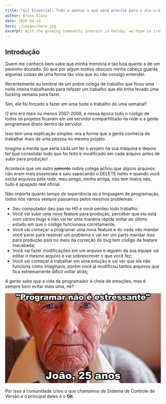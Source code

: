 ```yaml
---
title: "Git Essencial: Tudo e apenas o que você precisa para o dia-a-dia"
author: Bruno Viana
date: 2020-04-14
hero: ./images/hero.jpg
excerpt: With the growing community interest in Gatsby, we hope to create more resources that make it easier for anyone to grasp the power of this incredible tool
---
```


## Introdução

Quem me conhece bem sabe que minha memória é tão boa quanto a de um peixinho dourado. Só que por algum motivo obscuro minha cabeça guarda algumas coisas de uma forma tão viva que eu não consigo entender.

Recentemente eu lembrei de um pobre colega de trabalho que ficou uma noite inteira trabalhando para refazer um trabalho que ele tinha levado uma fucking semana para fazer. 

Sim, ele foi forçado a fazer em uma noite o trabalho de uma semana!!

O ano era mais ou menos 2007-2008, e nessa época todo o código de todos os projetos ficavam em um servidor compartilhado na rede e a gente programava direto dentro do servidor. 

Isso tem uma explicação simples: era a forma que a gente conhecia de trabalhar mais de uma pessoa no mesmo projeto.

Imagina a merda que seria cada um ter o projeto na sua máquina e depois ter que consolidar tudo que foi feito e modificado em cada arquivo antes de subir para produção!

Acontece que um outro ~~jumento~~ nobre colega achou que alguns arquivos não eram mais essenciais e saiu sapecando o DELETE neles e quando você exclui arquivos pela rede, meu amigo, minha amiga, não tem lixeira não, tudo é apagado real oficial.

Não importa quanto tempo de experiência ou a linguagem de programação, todos nós vamos sempre passamos pelos mesmos problemas:

* Seu computador deu pau no HD e você perdeu todo trabalho;
* Você vai subir uma nova feature para produção, perceber que ela está com vários bugs e não vai ter uma maneira rápida voltar ao último estado em que o código funcionava corretamente;
* Você vai começar a programar uma nova feature e do nada vão mandar você parar para resolver um problema e vai ser um parto mandar isso para produção pois no meio da correção do bug tem código da feature inacabada;
* Você vai fazer modificações em um arquivo e alguém da sua equipe vai editar o mesmo arquivo e vai sobrescrever o que você fez;
* Você vai começar a trabalhar em uma solução e vai ver que ela não funciona como imaginava, porém você já modificou tantos arquivos que fica extremamente dificil voltar atrás;

A gente sabe que a vida de programador é cheia de emoções, mas é sempre bom evitar mais uma, né? 

![Programar não é estressante, afirma João de 25 anos](./images/programar-nao-e-estressante.png)

Por isso a comunidade criou o que chamamos de Sistema de Controle de Versão e o principal deles é o **Git**.



